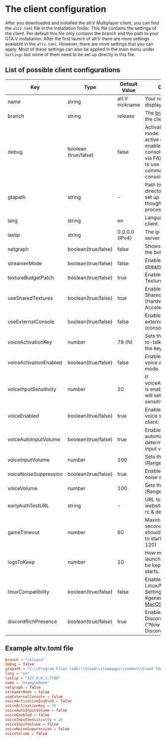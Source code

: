 # The client configuration

After you downloaded and installed the alt:V Multiplayer client, you can find the `altv.toml` file in the installation folder. This file contains the settings of the client. Per default this file only contains the branch and the path to your GTA:V installation. After the first launch of alt:V there are more settings available in the `altv.toml`. However, there are more settings that you can apply. Most of these settings can also be applied in the main menu under `Settings` but some of them need to be set up directly in this file.

## List of possible client configurations

| Key                       | Type                  | Default Value        | Description             |
| ---                       | ---                   | ---                  | --- |
|   name                    |   string              |   alt:V nickname     | Your name that is displayed on a server. |
|   branch                  |   string              |   release            | The [branch](~/articles/branches.md) on which the client will work. | 
|   debug                   |   boolean (true/false)|   false              | Activates the debug mode. For example, a active debug mode enables the debug-console (accessible via F8) and allows you to use the `reconnect` command in the console. |
|   gtapath                 |   string              |   -                  | Path to your GTA5 directory. Usually, it is set up automatically thought the installation process. |
|   lang                    |   string              |   en                 | Language of your client. |
|   lastip                  |   string              |   0.0.0.0 (IPv4)     | The ip of the last server you played on.|
|   netgraph                |   boolean(true/false) |   false              | Shows a netgraph on the bottom left. |
|   streamerMode            |   boolean(true/false) |   false              | Enables or disables the [streamer mode](~/articles/streamermode.md). |
|   textureBudgetPatch      |   boolean(true/false) |   true               | Enable or disable the Texture Budget Patch
|   useSharedTextures       |   boolean(true/false) |   true               | Enable or disable the SharedTextures (Hardware Acceleration for CEF)
|   useExternalConsole      |   boolean(true/false) |   false              | Enables or disables the external console (console popout). |
|   voiceActivationKey      |   number              |   78 (N)             | Sets the key for Push-to-talk. You can get the key code [here](https://keycode.info/). |
|   voiceActivationEnabled  |   boolean(true/false) |   false              | Enables or disables the voice activity input mode. |
|   voiceInputSensitivity   |   number              |   20                 | If voiceActivationEnabled is enabled, this option will set the required sensitivity.  |
|   voiceEnabled            |   boolean(true/false) |   true               | Enables or disables the voice system for the client. |
|   voiceAutoInputVolume    |   boolean(true/false) |   true               | Enables or disables the automatic determination of the input volume. |
|   voiceInputVolume        |   number              |   100                | Sets the input volume (Range: 0 - 200). |
|   voiceNoiseSuppression   |   boolean(true/false) |   true               | Enables or disables the noise suppression. |
|   voiceVolume             |   number              |   100                | Sets the output volume (Range: 0 - 200). |
|   earlyAuthTestURL        |   string              |   -                  | URL to your early auth website. Only usable in rc & dev branch. |
|   gameTimeout             |   number              |   60                 | Maximum time (in seconds) the launcher should wait for GTA V to start. (Range: 1 - 120) |
|   logsToKeep              |   number              |   10                 | How many client & launcher logs should be kept until rotation starts. |
|   linuxCompatibility      |   boolean(true/false) |   false              | Enable or disables Linux/MacOS related Settings (See Discord #general [Linux](https://discord.com/channels/371265202378899476/988474811258908702) & [MacOS](https://discord.com/channels/371265202378899476/1105208952091840612) Threads)
|   discordRichPresence     |   boolean(true/false) |   true               | Enable or Disable the Discord Rich Presence ("Now Playing" alt:V in Discord user profile)


## Example altv.toml file

```toml
branch = "release"
debug = false
gtapath = "C:\\Program Files (x86)\\Steam\\steamapps\\common\\Grand Theft Auto V"
lang = "en"
lastip = "127.0.0.1:7788"
name = "exampleName"
netgraph = false
streamerMode = false
useExternalConsole = false
voiceActivationEnabled = false
voiceActivationKey = 78
voiceAutoInputVolume = false
voiceEnabled = false
voiceInputSensitivity = 20
voiceInputVolume = false
voiceNoiseSuppression = false
voiceVolume = false
```
